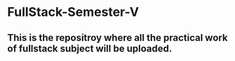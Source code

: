 # FullStack-Semester-V

## This is the repositroy where all the practical work of fullstack subject will be uploaded.
